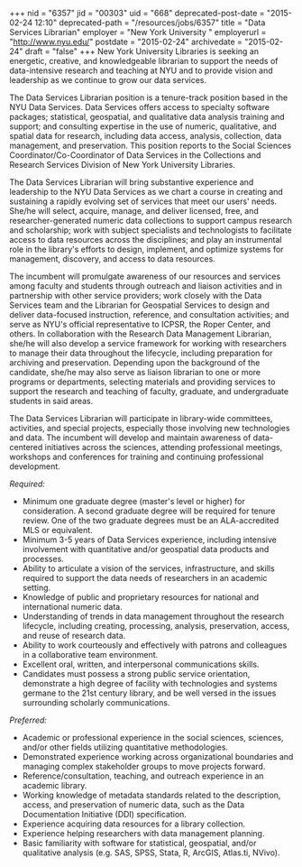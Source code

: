 +++
nid = "6357"
jid = "00303"
uid = "668"
deprecated-post-date = "2015-02-24 12:10"
deprecated-path = "/resources/jobs/6357"
title = "Data Services Librarian"
employer = "New York University "
employerurl = "http://www.nyu.edu/"
postdate = "2015-02-24"
archivedate = "2015-02-24"
draft = "false"
+++
New York University Libraries is seeking an energetic, creative, and
knowledgeable librarian to support the needs of data-intensive research
and teaching at NYU and to provide vision and leadership as we continue
to grow our data services.

The Data Services Librarian position is a tenure-track position based in
the NYU Data Services. Data Services offers access to specialty software
packages; statistical, geospatial, and qualitative data analysis
training and support; and consulting expertise in the use of numeric,
qualitative, and spatial data for research, including data access,
analysis, collection, data management, and preservation. This position
reports to the Social Sciences Coordinator/Co-Coordinator of Data
Services in the Collections and Research Services Division of New York
University Libraries.

The Data Services Librarian will bring substantive experience and
leadership to the NYU Data Services as we chart a course in creating and
sustaining a rapidly evolving set of services that meet our users'
needs. She/he will select, acquire, manage, and deliver licensed, free,
and researcher-generated numeric data collections to support campus
research and scholarship; work with subject specialists and
technologists to facilitate access to data resources across the
disciplines; and play an instrumental role in the library's efforts to
design, implement, and optimize systems for management, discovery, and
access to data resources.

The incumbent will promulgate awareness of our resources and services
among faculty and students through outreach and liaison activities and
in partnership with other service providers; work closely with the Data
Services team and the Librarian for Geospatial Services to design and
deliver data-focused instruction, reference, and consultation
activities; and serve as NYU's official representative to ICPSR, the
Roper Center, and others. In collaboration with the Research Data
Management Librarian, she/he will also develop a service framework for
working with researchers to manage their data throughout the lifecycle,
including preparation for archiving and preservation. Depending upon the
background of the candidate, she/he may also serve as liaison librarian
to one or more programs or departments, selecting materials and
providing services to support the research and teaching of faculty,
graduate, and undergraduate students in said areas.

The Data Services Librarian will participate in library-wide committees,
activities, and special projects, especially those involving new
technologies and data. The incumbent will develop and maintain awareness
of data-centered initiatives across the sciences, attending professional
meetings, workshops and conferences for training and continuing
professional development.
  
*Required:*

-   Minimum one graduate degree (master's level or higher) for
    consideration. A second graduate degree will be required for tenure
    review. One of the two graduate degrees must be an ALA-accredited
    MLS or equivalent.
-   Minimum 3-5 years of Data Services experience, including intensive
    involvement with quantitative and/or geospatial data products and
    processes.
-   Ability to articulate a vision of the services, infrastructure, and
    skills required to support the data needs of researchers in an
    academic setting.
-   Knowledge of public and proprietary resources for national and
    international numeric data.
-   Understanding of trends in data management throughout the research
    lifecycle, including creating, processing, analysis, preservation,
    access, and reuse of research data.
-   Ability to work courteously and effectively with patrons and
    colleagues in a collaborative team environment.
-   Excellent oral, written, and interpersonal communications skills.
-   Candidates must possess a strong public service orientation,
    demonstrate a high degree of facility with technologies and systems
    germane to the 21st century library, and be well versed in the
    issues surrounding scholarly communications.

*Preferred:*

-   Academic or professional experience in the social sciences,
    sciences, and/or other fields utilizing quantitative methodologies.
-   Demonstrated experience working across organizational boundaries and
    managing complex stakeholder groups to move projects forward.
-   Reference/consultation, teaching, and outreach experience in an
    academic library.
-   Working knowledge of metadata standards related to the description,
    access, and preservation of numeric data, such as the Data
    Documentation Initiative (DDI) specification.
-   Experience acquiring data resources for a library collection.
-   Experience helping researchers with data management planning.
-   Basic familiarity with software for statistical, geospatial, and/or
    qualitative analysis (e.g. SAS, SPSS, Stata, R, ArcGIS, Atlas.ti,
    NVivo).
